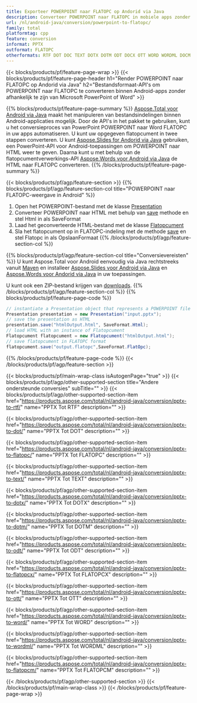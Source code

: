 ```yaml
---
title: Exporteer POWERPOINT naar FLATOPC op Andorid via Java
description: Converteer POWERPOINT naar FLATOPC in mobiele apps zonder software te installeren
url: /nl/android-java/conversion/powerpoint-to-flatopc/
family: total
platformtag: cpp
feature: conversion
informat: PPTX
outformat: FLATOPC
otherformats: RTF DOT DOC TEXT DOTX DOTM ODT DOCX OTT WORD WORDML DOCM
---
```

{{< blocks/products/pf/feature-page-wrap >}}
{{< blocks/products/pf/feature-page-header h1="Render POWERPOINT naar FLATOPC op Andorid via Java" h2="Bestandsformaat-API's om POWERPOINT naar FLATOPC te converteren binnen Android-apps zonder afhankelijk te zijn van Microsoft PowerPoint of Word" >}}

{{% blocks/products/pf/feature-page-summary %}}
[Aspose.Total voor Android via Java](https://products.aspose.com/total/android-java/) maakt het manipuleren van bestandsindelingen binnen Android-applicaties mogelijk. Door de API's in het pakket te gebruiken, kunt u het conversieproces van PowerPoint POWERPOINT naar Word FLATOPC in uw apps automatiseren.
U kunt uw opgegeven flatopcument in twee stappen converteren. U kunt [Aspose.Slides for Andorid via Java](https://products.aspose.com/slides/android-java/) gebruiken, een PowerPoint-API voor Android-toepassingen om POWERPOINT naar HTML weer te geven. Daarna kunt u met behulp van de flatopcumentverwerkings-API [Aspose.Words voor Android via Java](https://products.aspose.com/words/android-java/) de HTML naar FLATOPC converteren. 
{{% /blocks/products/pf/feature-page-summary  %}}

{{< blocks/products/pf/agp/feature-section >}}
{{% blocks/products/pf/agp/feature-section-col title="POWERPOINT naar FLATOPC-weergave in Android" %}}
1. Open het POWERPOINT-bestand met de klasse [Presentation](https://reference.aspose.com/slides/java/com.aspose.slides/Presentation)
2. Converteer POWERPOINT naar HTML met behulp van [save](https://reference.aspose.com/slides/java/com.aspose.slides/Presentation#save-java.lang.String-int-com.aspose.slides.ISaveOptions-) methode en stel Html in als SaveFormat
3. Laad het geconverteerde HTML-bestand met de klasse [Flatopcument](https://reference.aspose.com/words/java/com.aspose.words/Flatopcument)
4. Sla het flatopcument op in FLATOPC-indeling met de methode [save](https://reference.aspose.com/words/java/com.aspose.words/Flatopcument#save(java.lang.String,int)) en stel Flatopc in als OpslaanFormaat
{{% /blocks/products/pf/agp/feature-section-col %}}

{{% blocks/products/pf/agp/feature-section-col title="Conversievereisten" %}}
U kunt Aspose.Total voor Android eenvoudig via Java rechtstreeks vanuit [Maven](https://repository.aspose.com/webapp/#/artifacts/browse/tree/General/repo/com/aspose/aspose-total) en installeer [Aspose.Slides voor Android via Java](https://flatopcs.aspose.com/slides/androidjava/install-aspose-slides-for-android-via-java/) en [Aspose.Words voor Andorid via Java](https://flatopcs.aspose.com/words/java/install-aspose-words-for-android-via-java/#install-asposewords-for-android-via-java-from-maven-repository) in uw toepassingen.

U kunt ook een ZIP-bestand krijgen van [downloads](https://downloads.aspose.com/total/androidjava).
{{% /blocks/products/pf/agp/feature-section-col %}}
{{% blocks/products/pf/feature-page-code %}}
```cs
// instantiate a Presentation object that represents a POWERPOINT file
Presentation presentation = new Presentation("input.pptx");
// save the presentation as HTML
presentation.save("htmlOutput.html", SaveFormat.Html);
// load HTML with an instance of Flatopcument
Flatopcument flatopcument = new Flatopcument("htmlOutput.html");
// save flatopcument in FLATOPC format
flatopcument.save("output.flatopc",SaveFormat.FlatOpc);   
```

{{% /blocks/products/pf/feature-page-code %}}
{{< /blocks/products/pf/agp/feature-section >}}

{{< blocks/products/pf/main-wrap-class isAutogenPage="true" >}}
{{< blocks/products/pf/agp/other-supported-section title="Andere ondersteunde conversies" subTitle="" >}}
{{< blocks/products/pf/agp/other-supported-section-item href="https://products.aspose.com/total/nl/android-java/conversion/pptx-to-rtf/" name="PPTX Tot RTF" description="" >}}

{{< blocks/products/pf/agp/other-supported-section-item href="https://products.aspose.com/total/nl/android-java/conversion/pptx-to-dot/" name="PPTX Tot DOT" description="" >}}

{{< blocks/products/pf/agp/other-supported-section-item href="https://products.aspose.com/total/nl/android-java/conversion/pptx-to-flatopc/" name="PPTX Tot FLATOPC" description="" >}}

{{< blocks/products/pf/agp/other-supported-section-item href="https://products.aspose.com/total/nl/android-java/conversion/pptx-to-text/" name="PPTX Tot TEXT" description="" >}}

{{< blocks/products/pf/agp/other-supported-section-item href="https://products.aspose.com/total/nl/android-java/conversion/pptx-to-dotx/" name="PPTX Tot DOTX" description="" >}}

{{< blocks/products/pf/agp/other-supported-section-item href="https://products.aspose.com/total/nl/android-java/conversion/pptx-to-dotm/" name="PPTX Tot DOTM" description="" >}}

{{< blocks/products/pf/agp/other-supported-section-item href="https://products.aspose.com/total/nl/android-java/conversion/pptx-to-odt/" name="PPTX Tot ODT" description="" >}}

{{< blocks/products/pf/agp/other-supported-section-item href="https://products.aspose.com/total/nl/android-java/conversion/pptx-to-flatopcx/" name="PPTX Tot FLATOPCX" description="" >}}

{{< blocks/products/pf/agp/other-supported-section-item href="https://products.aspose.com/total/nl/android-java/conversion/pptx-to-ott/" name="PPTX Tot OTT" description="" >}}

{{< blocks/products/pf/agp/other-supported-section-item href="https://products.aspose.com/total/nl/android-java/conversion/pptx-to-word/" name="PPTX Tot WORD" description="" >}}

{{< blocks/products/pf/agp/other-supported-section-item href="https://products.aspose.com/total/nl/android-java/conversion/pptx-to-wordml/" name="PPTX Tot WORDML" description="" >}}

{{< blocks/products/pf/agp/other-supported-section-item href="https://products.aspose.com/total/nl/android-java/conversion/pptx-to-flatopcm/" name="PPTX Tot FLATOPCM" description="" >}}


{{< /blocks/products/pf/agp/other-supported-section >}}
{{< /blocks/products/pf/main-wrap-class >}}
{{< /blocks/products/pf/feature-page-wrap >}}